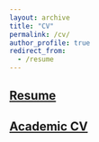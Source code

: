 ```yaml
---
layout: archive
title: "CV"
permalink: /cv/
author_profile: true
redirect_from:
  - /resume
---
```


## [Resume](https://github.com/joemcgirr/joemcgirr.github.io/blob/master/files/Resume_McGirr_2020.pdf)

## [Academic CV](https://github.com/joemcgirr/joemcgirr.github.io/blob/master/files/Academic_CV_McGirr_2020.pdf)
